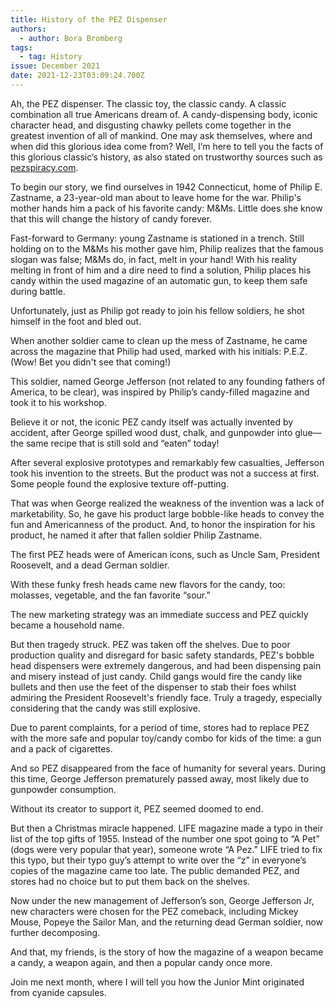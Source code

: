```yaml
---
title: History of the PEZ Dispenser
authors:
  - author: Bora Bromberg
tags:
  - tag: History
issue: December 2021
date: 2021-12-23T03:09:24.700Z
---
```

Ah, the PEZ dispenser. The classic toy, the classic candy. A classic combination all true Americans dream of. A candy-dispensing body, iconic character head, and disgusting chawky pellets come together in the greatest invention of all of mankind. One may ask themselves, where and when did this glorious idea come from? Well, I’m here to tell you the facts of this glorious classic’s history, as also stated on trustworthy sources such as [pezspiracy.com](https://theradishbths.com/). 

To begin our story, we find ourselves in 1942 Connecticut, home of Philip E. Zastname, a 23-year-old man about to leave home for the war. Philip's mother hands him a pack of his favorite candy: M&Ms. Little does she know that this will change the history of candy forever. 

Fast-forward to Germany: young Zastname is stationed in a trench. Still holding on to the M&Ms his mother gave him, Philip realizes that the famous slogan was false; M&Ms do, in fact, melt in your hand! With his reality melting in front of him and a dire need to find a solution, Philip places his candy within the used magazine of an automatic gun, to keep them safe during battle. 

Unfortunately, just as Philip got ready to join his fellow soldiers, he shot himself in the foot and bled out. 

When another soldier came to clean up the mess of Zastname, he came across the magazine that Philip had used, marked with his initials: P.E.Z. (Wow! Bet you didn't see that coming!) 

This soldier, named George Jefferson (not related to any founding fathers of America, to be clear), was inspired by Philip’s candy-filled magazine and took it to his workshop. 

Believe it or not, the iconic PEZ candy itself was actually invented by accident, after George spilled wood dust, chalk, and gunpowder into glue—the same recipe that is still sold and “eaten” today! 

After several explosive prototypes and remarkably few casualties, Jefferson took his invention to the streets. But the product was not a success at first. Some people found the explosive texture off-putting.  

That was when George realized the weakness of the invention was a lack of marketability. So, he gave his product large bobble-like heads to convey the fun and Americanness of the product. And, to honor the inspiration for his product, he named it after that fallen soldier Philip Zastname. 

The first PEZ heads were of American icons, such as Uncle Sam, President Roosevelt, and a dead German soldier.

With these funky fresh heads came new flavors for the candy, too: molasses, vegetable, and the fan favorite “sour.” 

The new marketing strategy was an immediate success and PEZ quickly became a household name. 

But then tragedy struck. PEZ was taken off the shelves. Due to poor production quality and disregard for basic safety standards, PEZ's bobble head dispensers were extremely dangerous, and had been dispensing pain and misery instead of just candy. Child gangs would fire the candy like bullets and then use the feet of the dispenser to stab their foes whilst admiring the President Roosevelt's friendly face. Truly a tragedy, especially considering that the candy was still explosive. 

Due to parent complaints, for a period of time, stores had to replace PEZ with the more safe and popular toy/candy combo for kids of the time: a gun and a pack of cigarettes.

And so PEZ disappeared from the face of humanity for several years. During this time, George Jefferson prematurely passed away, most likely due to gunpowder consumption. 

Without its creator to support it, PEZ seemed doomed to end. 

But then a Christmas miracle happened. LIFE magazine made a typo in their list of the top gifts of 1955. Instead of the number one spot going to “A Pet” (dogs were very popular that year), someone wrote “A Pez.” LIFE tried to fix this typo, but their typo guy’s attempt to write over the “z” in everyone’s copies of the magazine came too late. The public demanded PEZ, and stores had no choice but to put them back on the shelves. 

Now under the new management of Jefferson’s son, George Jefferson Jr, new characters were chosen for the PEZ comeback, including Mickey Mouse, Popeye the Sailor Man, and the returning dead German soldier, now further decomposing. 

And that, my friends, is the story of how the magazine of a weapon became a candy, a weapon again, and then a popular candy once more. 

Join me next month, where I will tell you how the Junior Mint originated from cyanide capsules.